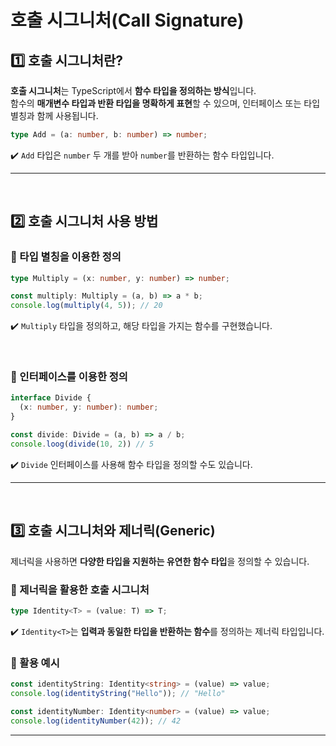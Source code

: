 # 호출 시그니처(Call Signature)
## 1️⃣ 호출 시그니처란?
**호출 시그니처**는 TypeScript에서 **함수 타입을 정의하는 방식**입니다.  
함수의 **매개변수 타입과 반환 타입을 명확하게 표현**할 수 있으며, 인터페이스 또는 타입 별칭과 함께 사용됩니다.
```ts
type Add = (a: number, b: number) => number;
```
✔️ `Add` 타입은 `number` 두 개를 받아 `number`를 반환하는 함수 타입입니다.
- - -

<br>

## 2️⃣ 호출 시그니처 사용 방법
### 🔹 타입 별칭을 이용한 정의
```ts
type Multiply = (x: number, y: number) => number;

const multiply: Multiply = (a, b) => a * b;
console.log(multiply(4, 5)); // 20
```
✔️ `Multiply` 타입을 정의하고, 해당 타입을 가지는 함수를 구현했습니다.

<br>

### 🔹 인터페이스를 이용한 정의
```ts
interface Divide {
  (x: number, y: number): number;
}

const divide: Divide = (a, b) => a / b;
console.loog(divide(10, 2)) // 5
```
✔️ `Divide` 인터페이스를 사용해 함수 타입을 정의할 수도 있습니다.

- - -

<br>

## 3️⃣ 호출 시그니처와 제너릭(Generic)
제너릭을 사용하면 **다양한 타입을 지원하는 유연한 함수 타입**을 정의할 수 있습니다.
### 🔹 제너릭을 활용한 호출 시그니처
```ts
type Identity<T> = (value: T) => T;
```
✔️ `Identity<T>`는 **입력과 동일한 타입을 반환하는 함수**를 정의하는 제너릭 타입입니다.

### 🔹 활용 예시
```ts
const identityString: Identity<string> = (value) => value;
console.log(identityString("Hello")); // "Hello"

const identityNumber: Identity<number> = (value) => value;
console.log(identityNumber(42)); // 42
```

- - -
<br>


